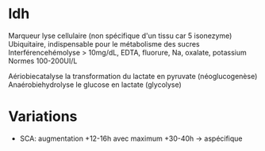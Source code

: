 # ldh



Marqueur lyse cellulaire (non spécifique d'un tissu car 5 isonezyme)
Ubiquitaire, indispensable pour le métabolisme des sucres
Interférencehémolyse > 10mg/dL, EDTA, fluorure, Na, oxalate, potassium
Normes 100-200UI/L 

Aériobiecatalyse la transformation du lactate en pyruvate (néoglucogenèse)
Anaérobiehydrolyse le glucose en lactate (glycolyse)


# Variations


- SCA: augmentation +12-16h avec maximum +30-40h -> aspécifique 

